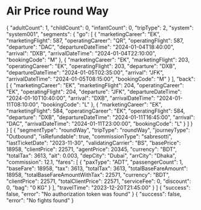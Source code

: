 # Air Price round Way

<api-endpoint openapi-path="./../openapi.yaml" endpoint="/api_agent/booking/air-price-roundWay" method="post">
    <request>
       <sample lang="JSON">
             {
  "adultCount": 1,
  "childCount": 0,
  "infantCount": 0,
  "tripType": 2,
  "system": "system001",
  "segments": {
    "go": [
      {
        "marketingCareer": "EK",
        "marketingFlight": 587,
        "operatingCareer": "QR",
        "operatingFlight": 587,
        "departure": "DAC",
        "departureDateTime": "2024-01-04T18:40:00",
        "arrival": "DXB",
        "arrivalDateTime": "2024-01-04T22:10:00",
        "bookingCode": "M"
      },
      {
        "marketingCareer": "EK",
        "marketingFlight": 203,
        "operatingCareer": "EK",
        "operatingFlight": 203,
        "departure": "DXB",
        "departureDateTime": "2024-01-05T02:35:00",
        "arrival": "JFK",
        "arrivalDateTime": "2024-01-05T08:15:00",
        "bookingCode": "M"
      }
    ],
    "back": [
      {
        "marketingCareer": "EK",
        "marketingFlight": 204,
        "operatingCareer": "EK",
        "operatingFlight": 204,
        "departure": "JFK",
        "departureDateTime": "2024-01-10T10:40:00",
        "arrival": "DXB",
        "arrivalDateTime": "2024-01-11T08:10:00",
        "bookingCode": "L"
      },
      {
        "marketingCareer": "EK",
        "marketingFlight": 584,
        "operatingCareer": "EK",
        "operatingFlight": 584,
        "departure": "DXB",
        "departureDateTime": "2024-01-11T16:45:00",
        "arrival": "DAC",
        "arrivalDateTime": "2024-01-11T23:00:00",
        "bookingCode": "L"
      }
    ]
  }
}
       </sample>
    </request>
    <response type="200">
       <sample lang="JSON">
        [
  {
    "segmentType": "roundWay",
    "tripType": "roundWay",
    "journeyType": "Outbound",
    "isRefundable": true,
    "commissionType": "sabresotti",
    "lastTicketDate": "2023-11-30",
    "validatingCarrier": "BS",
    "basePrice": 18958,
    "clientPrice": 22571,
    "agentPrice": 20345,
    "currency": "BDT",
    "totalTax": 3613,
    "ait": 0.003,
    "depCity": "Dubai",
    "arrCity": "Dhaka",
    "commission": 12.1,
    "fares": [
      {
        "paxType": "ADT",
        "passengerCount": 1,
        "baseFare": 18958,
        "tax": 3613,
        "totalTax": 3613,
        "totalBaseFareAmount": 18958,
        "totalBaseFareAmountWithTax": 22571,
        "currency": "BDT",
        "clientPrice": 22571,
        "totalClientPrice": 22571,
        "serviceFee": 0,
        "discount": 0,
        "bag": "0 KG"
      }
    ],
    "travelTime": "2023-12-20T21:45:00"
  }
]
      </sample>  
    </response>
     <response type="401">
        <sample lang="JSON">
            {
  "success": false,
  "error": "No authorization token was found"
}   
      </sample>      
    </response>
  <response type="404">
         <sample lang="JSON">
           {
  "success": false,
  "error": "No fights found"
}
      </sample>   
    </response>
</api-endpoint>
